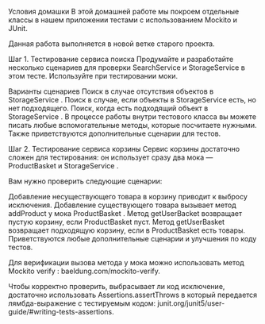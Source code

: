 Условия домашки
В этой домашней работе мы покроем отдельные классы в нашем приложении тестами с использованием Mockito и JUnit.

Данная работа выполняется в новой ветке старого проекта.

Шаг 1. Тестирование сервиса поиска
Продумайте и разработайте несколько сценариев для проверки
SearchService
и
StorageService
в этом тесте. Используйте при тестировании моки.

Варианты сценариев
Поиск в случае отсутствия объектов в
StorageService
.
Поиск в случае, если объекты в
StorageService
есть, но нет подходящего.
Поиск, когда есть подходящий объект в
StorageService
.
В процессе работы внутри тестового класса вы можете писать любые вспомогательные методы, которые посчитаете нужными. Также приветствуются дополнительные сценарии для тестов.

Шаг 2. Тестирование сервиса корзины
Сервис корзины достаточно сложен для тестирования: он использует сразу два мока —
ProductBasket
и
StorageService
.

Вам нужно проверить следующие сценарии:

Добавление несуществующего товара в корзину приводит к выбросу исключения.
Добавление существующего товара вызывает метод
addProduct
у мока
ProductBasket
.
Метод
getUserBacket
возвращает пустую корзину, если
ProductBasket
пуст.
Метод
getUserBasket
возвращает подходящую корзину, если в
ProductBasket
есть товары.
Приветствуются любые дополнительные сценарии и улучшения по коду тестов.

Для верификации вызова метода у мока можно использовать метод
Mockito verify
: baeldung.com/mockito-verify.

Чтобы корректно проверить, выбрасывает ли код исключение, достаточно использовать
Assertions.assertThrows
в который передается лямбда-выражение с тестируемым кодом: junit.org/junit5/user-guide/#writing-tests-assertions.